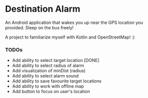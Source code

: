 # Destination Alarm

An Android application that wakes you up near the GPS location you provided. Sleep on the bus freely!

A project to familiarize myself with Kotlin and OpenStreetMap! :)

### TODOs
* Add ability to select target location [DONE]
* Add ability to select radius of alarm
* Add visualization of minDist (radius)
* Add ability to select alarm sound
* Add ability to save favourite target locations
* Add ability to work with offline map
* Add button to focus on user's location
